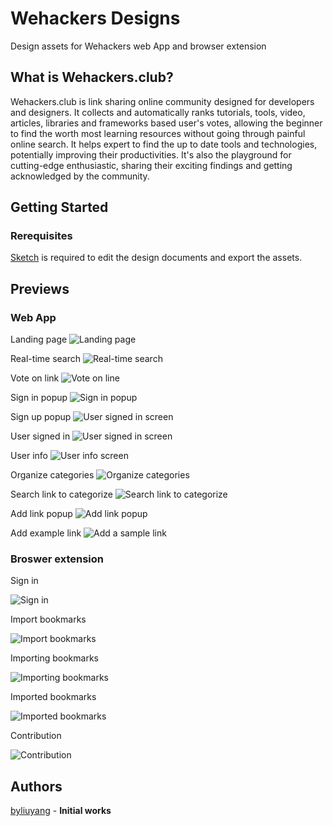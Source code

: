 # Wehackers Designs
Design assets for Wehackers web App and browser extension

## What is Wehackers.club?
Wehackers.club is link sharing online community designed for developers and designers. It collects and automatically ranks tutorials, tools, video, articles, libraries and frameworks based user's votes, allowing the beginner to find the worth most learning resources without going through painful online search. It helps expert to find the up to date tools and technologies, potentially improving their productivities. It's also the playground for cutting-edge enthusiastic, sharing their exciting findings and getting acknowledged by the community. 

## Getting Started
### Rerequisites
[Sketch](https://www.sketchapp.com) is required to edit the design documents and export the assets.

## Previews
### Web App
Landing page
![Landing page](web/home.png)

Real-time search
![Real-time search](web/search-result.png)

Vote on link
![Vote on line](web/vote.png)

Sign in popup
![Sign in popup](web/sign-In-popup.png)

Sign up popup
![User signed in screen](web/sign-up.png)

User signed in
![User signed in screen](web/home-signed-in.png)

User info
![User info screen](web/user-info.png)

Organize categories
![Organize categories](web/manage-links.png)

Search link to categorize
![Search link to categorize](web/links-to-categorize.png)

Add link popup
![Add link popup](web/add-link.png)

Add example link
![Add a sample link](web/add-example-link.png)

### Broswer extension

Sign in

![Sign in](broswer-extension/Sign-in.png)

Import bookmarks

![Import bookmarks](broswer-extension/Import-bookmarks.png)

Importing bookmarks

![Importing bookmarks](broswer-extension/Importing.png)

Imported bookmarks

![Imported bookmarks](broswer-extension/Imported.png)

Contribution

![Contribution](broswer-extension/Home.png)

## Authors
[byliuyang](https://github.com/byliuyang) - **Initial works**
